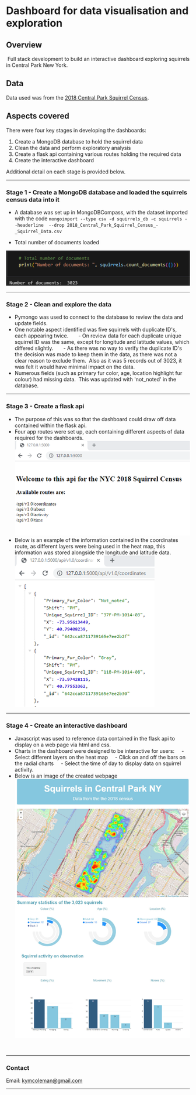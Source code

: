 # Dashboard for data visualisation and exploration

## **Overview**
 Full stack development to build an interactive dashboard exploring squirrels in Central Park New York.
 
## **Data**
Data used was from the [2018 Central Park Squirrel Census](https://data.cityofnewyork.us/Environment/2018-Central-Park-Squirrel-Census-Squirrel-Data/vfnx-vebw).

## **Aspects covered**
There were four key stages in developing the dashboards:
1. Create a MongoDB database to hold the squirrel data
2. Clean the data and perform exploratory analysis
3. Create a flask api containing various routes holding the required data
4. Create the interactive dashboard

Additional detail on each stage is provided below.

---
### **Stage 1 - Create a MongoDB database and loaded the squirrels census data into it**
- A database was set up in MongoDBCompass, with the dataset imported with the code `mongoimport --type csv -d squirrels_db -c squirrels --headerline  --drop 2018_Central_Park_Squirrel_Census_-_Squirrel_Data.csv`

- Total number of documents loaded

![documents](squirrels_db_collection_number_documents.png)
<!-- - Viewing a document in the collection
![document_view](squirrels_db_collection.png) -->
---
### **Stage 2 - Clean and explore the data**
- Pymongo was used to connect to the database to review the data and update fields.
- One notable aspect identified was five squirrels with duplicate ID's, each appearing twice.  
    - On review data for each duplicate unique squirrel ID was the same, except for longitude and latitude values, which differed slightly.  
    - As there was no way to verify the duplicate ID's the decision was made to keep them in the data, as there was not a clear reason to exclude them.  Also as it was 5 records out of 3023, it was felt it would have minimal impact on the data.
- Numerous fields (such as primary fur color, age, location highlight fur colour) had missing data.  This was updated with 'not_noted' in the database.
---
### **Stage 3 - Create a flask api**
- The purpose of this was so that the dashboard could draw off data contained within the flask api.
- Four app routes were set up, each containing different aspects of data required for the dashboards.
![flask_welcome](flask_api_page_one.png)
- Below is an example of the information contained in the coordinates route, as different layers were being used in the heat map, this information was stored alongside the longitude and latitude data.
![flask_api_coordinates](flask_api_coordinates.png)
---
### Stage 4 - Create an interactive dashboard
- Javascript was used to reference data contained in the flask api to display on a web page via html and css.
- Charts in the dashboard were designed to be interactive for users:
    - Select different layers on the heat map
    - Click on and off the bars on the radial charts
    - Select the time of day to display data on squirrel activity.
- Below is an image of the created webpage
![squirrels_webpage](squirrels_webpage.jpg)


<br>

---

### **Contact**
Email: kymcoleman@gmail.com

---